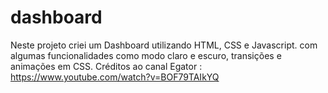 # dashboard
Neste projeto criei um Dashboard utilizando HTML, CSS e Javascript. com algumas funcionalidades como modo claro e escuro, transições e animações em CSS.  Créditos ao canal Egator :  https://www.youtube.com/watch?v=BOF79TAIkYQ
